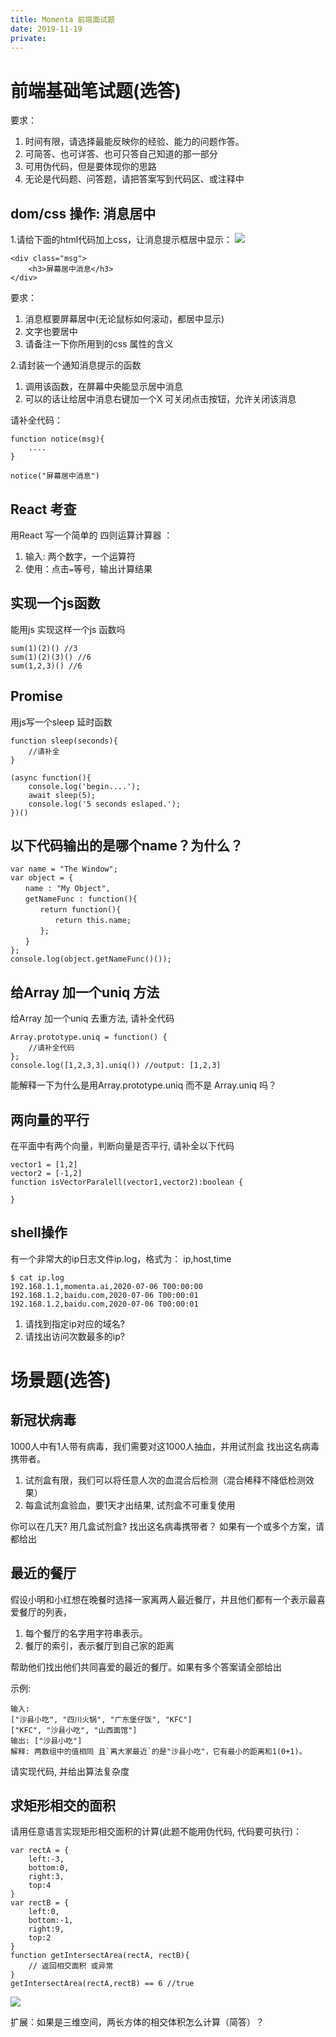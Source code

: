 ```yaml
---
title: Momenta 前端面试题
date: 2019-11-19
private: 
---
```

# 前端基础笔试题(选答)
要求：
1. 时间有限，请选择最能反映你的经验、能力的问题作答。
2. 可简答、也可详答、也可只答自己知道的那一部分
3. 可用伪代码，但是要体现你的思路
4. 无论是代码题、问答题，请把答案写到代码区、或注释中

## dom/css 操作: 消息居中
1.请给下面的html代码加上css，让消息提示框居中显示：
![](/img/news/js-interview-css-center.png)

    <div class="msg">
        <h3>屏幕居中消息</h3>
    </div>

要求：
1. 消息框要屏幕居中(无论鼠标如何滚动，都居中显示)
2. 文字也要居中
3. 请备注一下你所用到的css 属性的含义

2.请封装一个通知消息提示的函数
1. 调用该函数，在屏幕中央能显示居中消息
2. 可以的话让给居中消息右键加一个X 可关闭点击按钮，允许关闭该消息

请补全代码：

    function notice(msg){
        ....
    }

    notice("屏幕居中消息")

## React 考查
用React 写一个简单的 四则运算计算器 ：
1. 输入: 两个数字，一个运算符
2. 使用：点击`=`等号，输出计算结果

## 实现一个js函数
能用js 实现这样一个js 函数吗

    sum(1)(2)() //3
    sum(1)(2)(3)() //6
    sum(1,2,3)() //6

## Promise 
用js写一个sleep 延时函数

    function sleep(seconds){
        //请补全
    }

    (async function(){
        console.log('begin....');
        await sleep(5);
        console.log('5 seconds eslaped.');
    })()

## 以下代码输出的是哪个name？为什么？
    var name = "The Window";
    var object = {
    　　name : "My Object",
    　　getNameFunc : function(){
    　　　　return function(){
    　　　　　　return this.name;
    　　　　};
    　　}
    };
    console.log(object.getNameFunc()());

## 给Array 加一个uniq 方法
给Array 加一个uniq 去重方法, 请补全代码

    Array.prototype.uniq = function() {
        //请补全代码
    };
    console.log([1,2,3,3].uniq()) //output: [1,2,3]

能解释一下为什么是用Array.prototype.uniq 而不是 Array.uniq 吗？

## 两向量的平行
在平面中有两个向量，判断向量是否平行, 请补全以下代码

    vector1 = [1,2]
    vector2 = [-1,2]
    function isVectorParalell(vector1,vector2):boolean {

    }

## shell操作
有一个非常大的ip日志文件ip.log，格式为： ip,host,time

    $ cat ip.log
    192.168.1.1,momenta.ai,2020-07-06 T00:00:00
    192.168.1.2,baidu.com,2020-07-06 T00:00:01
    192.168.1.2,baidu.com,2020-07-06 T00:00:01

1. 请找到指定ip对应的域名?
2. 请找出访问次数最多的ip?

# 场景题(选答)

## 新冠状病毒
1000人中有1人带有病毒，我们需要对这1000人抽血，并用试剂盒 找出这名病毒携带者。
1. 试剂盒有限，我们可以将任意人次的血混合后检测（混合稀释不降低检测效果）
2. 每盒试剂盒验血，要1天才出结果, 试剂盒不可重复使用

你可以在几天? 用几盒试剂盒? 找出这名病毒携带者？
如果有一个或多个方案，请都给出

## 最近的餐厅
假设小明和小红想在晚餐时选择一家离两人最近餐厅，并且他们都有一个表示最喜爱餐厅的列表，
1. 每个餐厅的名字用字符串表示。
1. 餐厅的索引，表示餐厅到自己家的距离

帮助他们找出他们共同喜爱的最近的餐厅。如果有多个答案请全部给出 

示例:

    输入:
    ["沙县小吃", "四川火锅", "广东堡仔饭", "KFC"]
    ["KFC", "沙县小吃", "山西面馆"]
    输出: ["沙县小吃"]
    解释: 两数组中的值相同 且`离大家最近`的是"沙县小吃"，它有最小的距离和1(0+1)。

请实现代码, 并给出算法复杂度

## 求矩形相交的面积
请用任意语言实现矩形相交面积的计算(此题不能用伪代码, 代码要可执行)：

    var rectA = {
        left:-3, 
        bottom:0, 
        right:3, 
        top:4
    }
    var rectB = {
        left:0, 
        bottom:-1, 
        right:9, 
        top:2
    }
    function getIntersectArea(rectA, rectB){
        // 返回相交面积 或异常
    }
    getIntersectArea(rectA,rectB) == 6 //true

![](/img/news/interview-js.png)

扩展：如果是三维空间，两长方体的相交体积怎么计算（简答）？